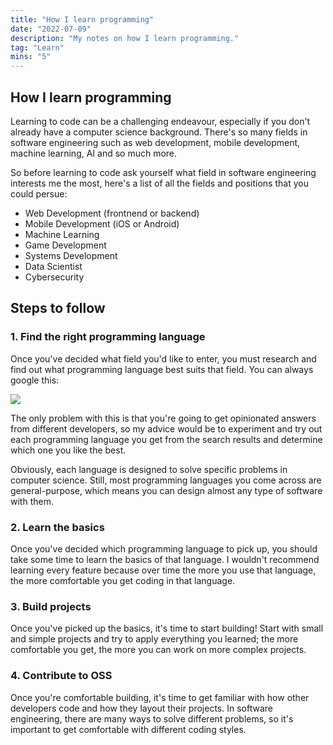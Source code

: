 ```yaml
---
title: "How I learn programming"
date: "2022-07-09"
description: "My notes on how I learn programming."
tag: "Learn"
mins: "5"
---
```


## How I learn programming

Learning to code can be a challenging endeavour, especially if you don't already have a computer science background. There's so many fields in software engineering such as web development, mobile development, machine learning, AI and so much more.

So before learning to code ask yourself what field in software engineering interests me the most, here's a list of all the fields and positions that you could persue:

- Web Development (frontnend or backend)
- Mobile Development (iOS or Android)
- Machine Learning
- Game Development
- Systems Development
- Data Scientist
- Cybersecurity

## Steps to follow

### 1. Find the right programming language

Once you've decided what field you'd like to enter, you must research and find out what programming language best suits that field. You can always google this:

![](/post/how-i-learn-programming/pic1.png)

The only problem with this is that you're going to get opinionated answers from different developers, so my advice would be to experiment and try out each programming language you get from the search results and determine which one you like the best.

Obviously, each language is designed to solve specific problems in computer science. Still, most programming languages you come across are general-purpose, which means you can design almost any type of software with them.

### 2. Learn the basics

Once you've decided which programming language to pick up, you should take some time to learn the basics of that language. I wouldn't recommend learning every feature because over time the more you use that language, the more comfortable you get coding in that language.

### 3. Build projects

Once you've picked up the basics, it's time to start building! Start with small and simple projects and try to apply everything you learned; the more comfortable you get, the more you can work on more complex projects.

### 4. Contribute to OSS

Once you're comfortable building, it's time to get familiar with how other developers code and how they layout their projects. In software engineering, there are many ways to solve different problems, so it's important to get comfortable with different coding styles.
